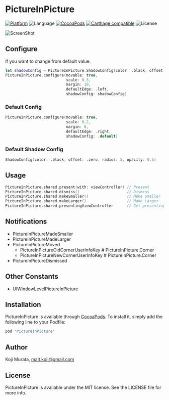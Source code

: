 # PictureInPicture

[![Platform](https://img.shields.io/cocoapods/p/PictureInPicture.svg?style=flat)](http://cocoapods.org/pods/PictureInPicture)
![Language](https://img.shields.io/badge/language-Swift%203.1-orange.svg)
[![CocoaPods](https://img.shields.io/cocoapods/v/PictureInPicture.svg?style=flat)](http://cocoapods.org/pods/PictureInPicture)
[![Carthage compatible](https://img.shields.io/badge/Carthage-compatible-4BC51D.svg?style=flat)](https://github.com/Carthage/Carthage)
![License](https://img.shields.io/github/license/malt03/PictureInPicture.svg?style=flat)

![ScreenShot](https://raw.githubusercontent.com/malt03/PictureInPicture/master/README/Screenshot.gif)

## Configure
If you want to change from default value.

```swift
let shadowConfig = PictureInPicture.ShadowConfig(color: .black, offset: .zero, radius: 10, opacity: 1)
PictureInPicture.configure(movable: true,
                           scale: 0.3,
                           margin: 10,
                           defaultEdge: .left,
                           shadowConfig: shadowConfig)
```

### Default Config
```swift
PictureInPicture.configure(movable: true,
                           scale: 0.2,
                           margin: 8,
                           defaultEdge: .right,
                           shadowConfig: .default)
```

### Default Shadow Config
```swift
ShadowConfig(color: .black, offset: .zero, radius: 5, opacity: 0.5)
```

## Usage
```swift
PictureInPicture.shared.present(with: viewController) // Present
PictureInPicture.shared.dismiss()                     // Dismiss
PictureInPicture.shared.makeSmaller()                 // Make Smaller
PictureInPicture.shared.makeLarger()                  // Make Larger
PictureInPicture.shared.presentingViewController      // Get presenting ViewController
```

## Notifications
- PictureInPictureMadeSmaller
- PictureInPictureMadeLarger
- PictureInPictureMoved
  - PictureInPictureOldCornerUserInfoKey # PictureInPicture.Corner
  - PictureInPictureNewCornerUserInfoKey # PictureInPicture.Corner
- PictureInPictureDismissed

## Other Constants
- UIWindowLevelPictureInPicture

## Installation

PictureInPicture is available through [CocoaPods](http://cocoapods.org). To install
it, simply add the following line to your Podfile:

```ruby
pod "PictureInPicture"
```

## Author

Koji Murata, malt.koji@gmail.com

## License

PictureInPicture is available under the MIT license. See the LICENSE file for more info.
